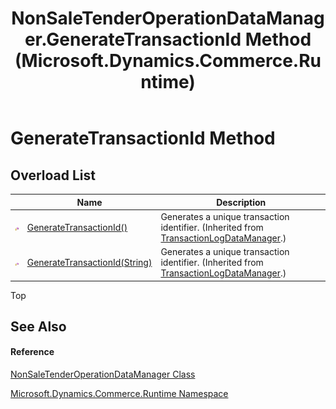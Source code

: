 ﻿---
title: NonSaleTenderOperationDataManager.GenerateTransactionId Method  (Microsoft.Dynamics.Commerce.Runtime)
TOCTitle: GenerateTransactionId Method
ms:assetid: Overload:Microsoft.Dynamics.Commerce.Runtime.NonSaleTenderOperationDataManager.GenerateTransactionId
ms:mtpsurl: https://technet.microsoft.com/en-us/library/microsoft.dynamics.commerce.runtime.nonsaletenderoperationdatamanager.generatetransactionid(v=AX.60)
ms:contentKeyID: 62212017
ms.date: 05/18/2015
mtps_version: v=AX.60
f1_keywords:
- GenerateTransactionId
- Microsoft.Dynamics.Commerce.Runtime.NonSaleTenderOperationDataManager.GenerateTransactionId
- NonSaleTenderOperationDataManager.GenerateTransactionId
dev_langs:
- CSharp
- C++
- VB
---

# GenerateTransactionId Method

## Overload List

<table>
<thead>
<tr class="header">
<th> </th>
<th>Name</th>
<th>Description</th>
</tr>
</thead>
<tbody>
<tr class="odd">
<td><img src="images/Dn987397.protmethod(en-us,AX.60).gif" title="Protected method" alt="Protected method" /></td>
<td><a href="transactionlogdatamanager-generatetransactionid-method-microsoft-dynamics-commerce-runtime-data_1.md">GenerateTransactionId()</a></td>
<td>Generates a unique transaction identifier. (Inherited from <a href="transactionlogdatamanager-class-microsoft-dynamics-commerce-runtime-data.md">TransactionLogDataManager</a>.)</td>
</tr>
<tr class="even">
<td><img src="images/Dn987397.protmethod(en-us,AX.60).gif" title="Protected method" alt="Protected method" /></td>
<td><a href="transactionlogdatamanager-generatetransactionid-method-string-microsoft-dynamics-commerce-runtime-data.md">GenerateTransactionId(String)</a></td>
<td>Generates a unique transaction identifier. (Inherited from <a href="transactionlogdatamanager-class-microsoft-dynamics-commerce-runtime-data.md">TransactionLogDataManager</a>.)</td>
</tr>
</tbody>
</table>


Top

## See Also

#### Reference

[NonSaleTenderOperationDataManager Class](nonsaletenderoperationdatamanager-class-microsoft-dynamics-commerce-runtime.md)

[Microsoft.Dynamics.Commerce.Runtime Namespace](microsoft-dynamics-commerce-runtime-namespace.md)

